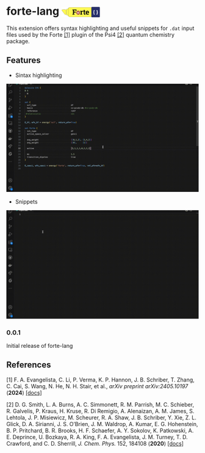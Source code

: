 # forte-lang <img src="./logo.png" width="100" style="vertical-align: middle;" />

This extension offers syntax highlighting and useful snippets for `.dat` input files used by the Forte [[1]](#1) plugin of the Psi4 [[2]](#2) quantum chemistry package.

## Features

* Sintax highlighting

![](./assets/feature_highlight.gif)

* Snippets

![](./assets/feature_snippets.gif)

### 0.0.1

Initial release of forte-lang

## References

<a id="1"> [1] </a> F. A. Evangelista, C. Li, P. Verma, K. P. Hannon, J. B. Schriber, T. Zhang, C. Cai, S. Wang, N. He, N. H. Stair, et al., *arXiv preprint arXiv:2405.10197* (**2024**)
[[docs]](https://forte.readthedocs.io/en/latest/)

<a id="2"> [2] </a> D. G. Smith, L. A. Burns, A. C. Simmonett, R. M. Parrish, M. C. Schieber, R. Galvelis, P. Kraus, H. Kruse, R. Di Remigio, A. Alenaizan, A. M. James, S. Lehtola, J. P. Misiewicz, M. Scheurer, R. A. Shaw, J. B. Schriber, Y. Xie, Z. L. Glick, D. A. Sirianni, J. S. O’Brien, J. M. Waldrop, A. Kumar, E. G. Hohenstein, B. P. Pritchard, B. R. Brooks, H. F. Schaefer, A. Y. Sokolov, K. Patkowski, A. E. Deprince, U. Bozkaya, R. A. King, F. A. Evangelista, J. M. Turney, T. D. Crawford, and C. D. Sherrill, *J. Chem. Phys.* 152, 184108 (**2020**)
[[docs]](https://psicode.org/psi4manual/master/index.html)
